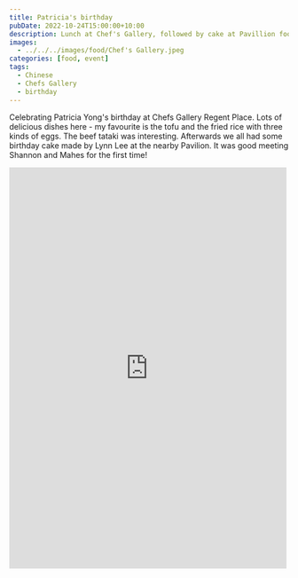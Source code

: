```yaml
---
title: Patricia's birthday
pubDate: 2022-10-24T15:00:00+10:00
description: Lunch at Chef's Gallery, followed by cake at Pavillion food court
images:
  - ../../../images/food/Chef's Gallery.jpeg
categories: [food, event]
tags:
  - Chinese
  - Chefs Gallery
  - birthday
---
```


Celebrating Patricia Yong's birthday at Chefs Gallery Regent Place. Lots of delicious dishes here - my favourite is the tofu and the fried rice with three kinds of eggs. The beef tataki was interesting. Afterwards we all had some birthday cake made by Lynn Lee at the nearby Pavilion. It was good meeting Shannon and Mahes for the first time!

<iframe src="https://www.facebook.com/plugins/post.php?href=https%3A%2F%2Fwww.facebook.com%2Fchris1.tham%2Fposts%2Fpfbid028a2gBqgYu7Mhbf6fQFcQFyXR9vYZWazZ8iJtZzMgxMqiceeJbpDRUmiNgL8H63X6l&show_text=true&width=500" width="500" height="723" style="border:none;overflow:hidden" scrolling="no" frameborder="0" allowfullscreen="true" allow="autoplay; clipboard-write; encrypted-media; picture-in-picture; web-share"></iframe>
